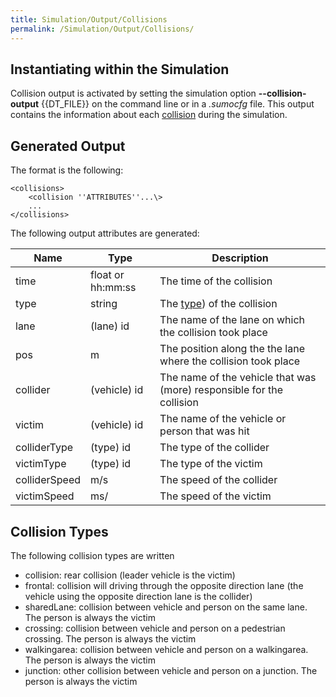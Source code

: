 ```yaml
---
title: Simulation/Output/Collisions
permalink: /Simulation/Output/Collisions/
---
```


## Instantiating within the Simulation

Collision output is activated by setting the simulation option **--collision-output** {{DT_FILE}} on the
command line or in a *.sumocfg* file. This output contains the
information about each [collision](../Safety.md#collisions) during the simulation.

## Generated Output

The format is the following:

```
<collisions>
    <collision ''ATTRIBUTES''...\>
    ...
</collisions>
```

The following output attributes are generated:

| Name               | Type              | Description                                                           |
| ------------------ | ----------------- | --------------------------------------------------------------------- |
| time               | float or hh:mm:ss | The time of the collision                                             |
| type               | string            | The [type](#collision_types)) of the collision                        | 
| lane               | (lane) id         | The name of the lane on which the collision took place                |
| pos                | m                 | The position along the the lane where the collision took place        |
| collider           | (vehicle) id      | The name of the vehicle that was (more) responsible for the collision |
| victim             | (vehicle) id      | The name of the vehicle or person that was hit                        |
| colliderType       | (type) id         | The type of the collider                                              |
| victimType         | (type) id         | The type of the victim                                                |
| colliderSpeed      | m/s               | The speed of the collider                                             |
| victimSpeed        | ms/               | The speed of the victim                                               |

## Collision Types
The following collision types are written

- collision: rear collision (leader vehicle is the victim)
- frontal: collision will driving through the opposite direction lane (the vehicle using the opposite direction lane is the collider)
- sharedLane: collision between vehicle and person on the same lane. The person is always the victim
- crossing: collision between vehicle and person on a pedestrian crossing. The person is always the victim
- walkingarea: collision between vehicle and person on a walkingarea. The person is always the victim
- junction: other collision between vehicle and person on a junction. The person is always the victim
